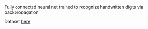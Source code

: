 Fully connected neural net trained to recognize handwritten digits via backpropagation 

Dataset [here](https://archive.ics.uci.edu/ml/datasets/optical+recognition+of+handwritten+digits)